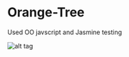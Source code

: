 Orange-Tree
===========

Used OO javscript and Jasmine testing

![alt tag](http://i.imgur.com/Kew9gGA.jpg)
